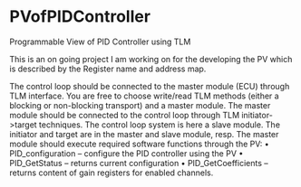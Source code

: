 # PVofPIDController
Programmable View of PID Controller using TLM 

This is an on going project I am working on for the developing the PV which is described by the Register name and address map. 

The control loop should be connected to the master module (ECU) through TLM interface.
You are free to choose write/read TLM methods (either a blocking or non-blocking
transport) and a master module. The master module should be connected to the control
loop through TLM initiator->target techniques. The control loop system is here a slave
module. The initiator and target are in the master and slave module, resp.
The master module should execute required software functions through the PV:
• PID_configuration – configure the PID controller using the PV
• PID_GetStatus – returns current configuration
• PID_GetCoefficients – returns content of gain registers for enabled channels.
